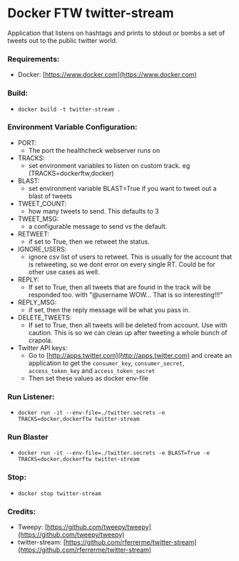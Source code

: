 # Docker FTW twitter-stream

Application that listens on hashtags and prints to stdout or bombs a set of tweets out
to the public twitter world.

### Requirements:

* Docker: [https://www.docker.com](https://www.docker.com)

### Build:

* `docker build -t twitter-stream .`

### Environment Variable Configuration:

* PORT:
    * The port the healthcheck webserver runs on
* TRACKS:
    * set environment variables to listen on custom track. eg (TRACKS=dockerftw,docker)
* BLAST:
    * set environment variable BLAST=True if you want to tweet out a blast of tweets
* TWEET_COUNT:
    * how many tweets to send. This defaults to 3
* TWEET_MSG:
    * a configurable message to send vs the default.
* RETWEET:
    * if set to True, then we retweet the status.
* IGNORE_USERS:
    * ignore csv list of users to retweet. This is usually for the account that is retweeting, so we dont error 
    on every single RT. Could be for other use cases as well.
* REPLY:
    * If set to True, then all tweets that are found in the track will be responded too. with "@username WOW... That is so interesting!!!"
* REPLY_MSG:
    * if set, then the reply message will be what you pass in.
* DELETE_TWEETS:
    * If set to True, then all tweets will be deleted from account. Use with caution. This is so we can clean up after tweeting a whole bunch of crapola. 
* Twitter API keys:
    * Go to [http://apps.twitter.com](http://apps.twitter.com) and create an application to get the `consumer_key`, `consumer_secret`, `access_token_key` and `access_token_secret`
    * Then set these values as docker env-file

### Run Listener:
* ```docker run -it --env-file=./twitter.secrets -e TRACKS=docker,dockerftw twitter-stream```

### Run Blaster
* ```docker run -it --env-file=./twitter.secrets -e BLAST=True -e TRACKS=docker,dockerftw twitter-stream```

### Stop:

* `docker stop twitter-stream`

### Credits:

* Tweepy: [https://github.com/tweepy/tweepy](https://github.com/tweepy/tweepy)
* twitter-stream: [https://github.com/rferrerme/twitter-stream](https://github.com/rferrerme/twitter-stream)
